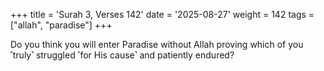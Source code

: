 +++
title = 'Surah 3, Verses 142'
date = '2025-08-27'
weight = 142
tags = ["allah", "paradise"]
+++

Do you think you will enter Paradise without Allah proving which of you ˹truly˺ struggled ˹for His cause˺ and patiently endured?